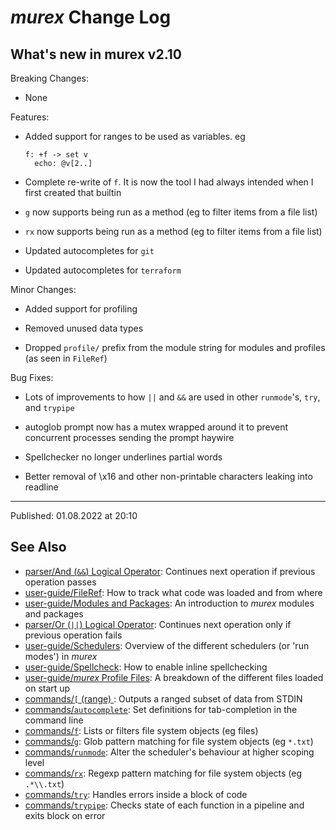 # _murex_ Change Log

## What's new in murex v2.10

Breaking Changes:

* None

Features:

* Added support for ranges to be used as variables. eg

    <pre><code>f: +f -> set v
    echo: @v[2..]</code></pre>

* Complete re-write of `f`. It is now the tool I had always intended when I first created that builtin

* `g` now supports being run as a method (eg to filter items from a file list)

* `rx` now supports being run as a method (eg to filter items from a file list)

* Updated autocompletes for `git`

* Updated autocompletes for `terraform`

Minor Changes:

* Added support for profiling

* Removed unused data types

* Dropped `profile/` prefix from the module string for modules and profiles (as seen in `FileRef`)

Bug Fixes:

* Lots of improvements to how `||` and `&&` are used in other `runmode`'s, `try`, and `trypipe`

* autoglob prompt now has a mutex wrapped around it to prevent concurrent processes sending the prompt haywire

* Spellchecker no longer underlines partial words

* Better removal of \\x16 and other non-printable characters leaking into readline

<hr>

Published: 01.08.2022 at 20:10

## See Also

* [parser/And (`&&`) Logical Operator](../parser/logical-and.md):
  Continues next operation if previous operation passes
* [user-guide/FileRef](../user-guide/fileref.md):
  How to track what code was loaded and from where
* [user-guide/Modules and Packages](../user-guide/modules.md):
  An introduction to _murex_ modules and packages
* [parser/Or (`||`) Logical Operator](../parser/logical-or.md):
  Continues next operation only if previous operation fails
* [user-guide/Schedulers](../user-guide/schedulers.md):
  Overview of the different schedulers (or 'run modes') in _murex_
* [user-guide/Spellcheck](../user-guide/spellcheck.md):
  How to enable inline spellchecking
* [user-guide/_murex_ Profile Files](../user-guide/profile.md):
  A breakdown of the different files loaded on start up
* [commands/`[` (range) ](../commands/range.md):
  Outputs a ranged subset of data from STDIN
* [commands/`autocomplete`](../commands/autocomplete.md):
  Set definitions for tab-completion in the command line
* [commands/`f`](../commands/f.md):
  Lists or filters file system objects (eg files)
* [commands/`g`](../commands/g.md):
  Glob pattern matching for file system objects (eg `*.txt`)
* [commands/`runmode`](../commands/runmode.md):
  Alter the scheduler's behaviour at higher scoping level
* [commands/`rx`](../commands/rx.md):
  Regexp pattern matching for file system objects (eg `.*\\.txt`)
* [commands/`try`](../commands/try.md):
  Handles errors inside a block of code
* [commands/`trypipe`](../commands/trypipe.md):
  Checks state of each function in a pipeline and exits block on error